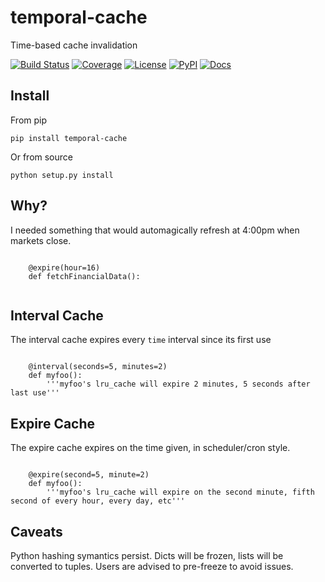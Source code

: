 # temporal-cache

Time-based cache invalidation

[![Build Status](https://github.com/timkpaine/temporal-cache/workflows/Build%20Status/badge.svg?branch=main)](https://github.com/timkpaine/temporal-cache/actions?query=workflow%3A%22Build+Status%22)
[![Coverage](https://codecov.io/gh/timkpaine/temporal-cache/branch/main/graph/badge.svg?token=ag2j2TV2wE)](https://codecov.io/gh/timkpaine/temporal-cache)
[![License](https://img.shields.io/github/license/timkpaine/temporal-cache.svg)](https://pypi.python.org/pypi/temporal-cache/)
[![PyPI](https://img.shields.io/pypi/v/temporal-cache.svg)](https://pypi.python.org/pypi/temporal-cache/)
[![Docs](https://img.shields.io/readthedocs/temporal-cache.svg)](https://temporal-cache.readthedocs.io)


## Install

From pip

`pip install temporal-cache`

Or from source

`python setup.py install`

## Why?

I needed something that would automagically refresh at 4:00pm when markets close.

```python3

    @expire(hour=16)
    def fetchFinancialData():
    
```

## Interval Cache

The interval cache expires every `time` interval since its first use

```python3

    @interval(seconds=5, minutes=2)
    def myfoo():
        '''myfoo's lru_cache will expire 2 minutes, 5 seconds after last use'''
```


## Expire Cache

The expire cache expires on the time given, in scheduler/cron style.

```python3

    @expire(second=5, minute=2)
    def myfoo():
        '''myfoo's lru_cache will expire on the second minute, fifth second of every hour, every day, etc'''
```


## Caveats

Python hashing symantics persist. Dicts will be frozen, lists will be converted to tuples. Users are advised to pre-freeze to avoid issues.
